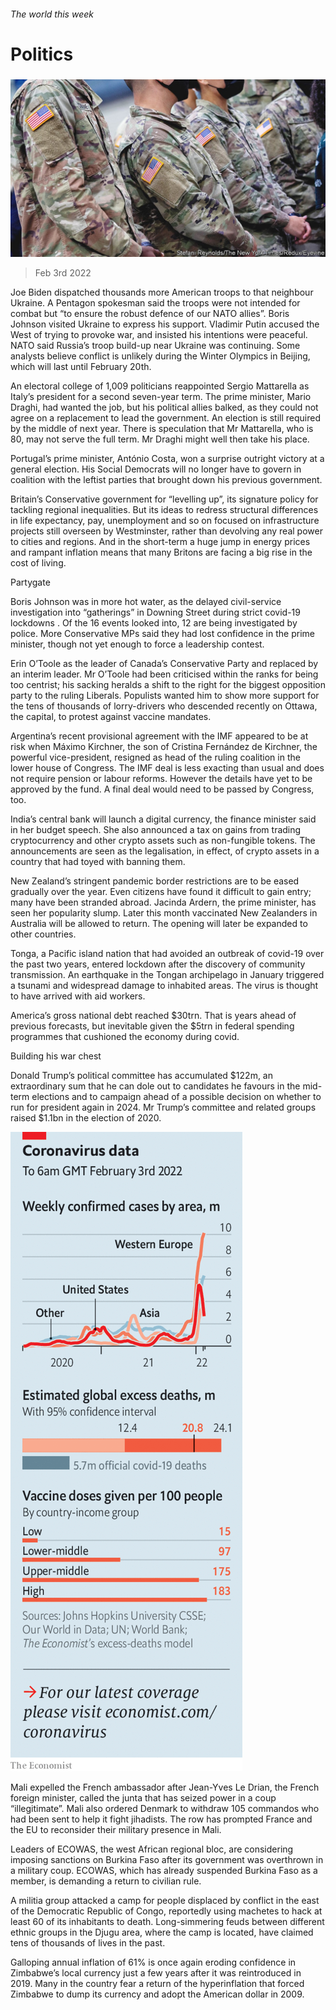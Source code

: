 ###### The world this week

# Politics 

#####  

![image](images/20220205_WWP001_0.jpg) 

> Feb 3rd 2022 

Joe Biden dispatched thousands more American troops to  that neighbour Ukraine. A Pentagon spokesman said the troops were not intended for combat but “to ensure the robust defence of our NATO allies”. Boris Johnson visited Ukraine to express his support. Vladimir Putin accused the West of trying to provoke war, and insisted his intentions were peaceful. NATO said Russia’s troop build-up near Ukraine was continuing. Some analysts believe conflict is unlikely during the Winter Olympics in Beijing, which will last until February 20th.


An electoral college of 1,009 politicians reappointed Sergio Mattarella as Italy’s president for a second seven-year term. The prime minister, Mario Draghi, had wanted the job, but his political allies balked, as they could not agree on a replacement to lead the government. An election is still required by the middle of next year. There is speculation that Mr Mattarella, who is 80, may not serve the full term. Mr Draghi might well then take his place.

Portugal’s prime minister, António Costa, won a surprise outright victory at a general election. His Social Democrats will no longer have to govern in coalition with the leftist parties that brought down his previous government.

Britain’s Conservative government  for “levelling up”, its signature policy for tackling regional inequalities. But its ideas to redress structural differences in life expectancy, pay, unemployment and so on focused on infrastructure projects still overseen by Westminster, rather than devolving any real power to cities and regions. And in the short-term a huge jump in energy prices and rampant inflation means that many Britons are facing a big rise in the cost of living.

Partygate

Boris Johnson was in more hot water, as the delayed civil-service investigation into “gatherings” in Downing Street during strict covid-19 lockdowns . Of the 16 events looked into, 12 are being investigated by police. More Conservative MPs said they had lost confidence in the prime minister, though not yet enough to force a leadership contest.

Erin O’Toole  as the leader of  Canada’s Conservative Party and replaced by an interim leader. Mr O’Toole had been criticised within the ranks for being too centrist; his sacking heralds a shift to the right for the biggest opposition party to the ruling Liberals. Populists wanted him to show more support for the tens of thousands of lorry-drivers who descended recently on Ottawa, the capital, to protest against vaccine mandates.

Argentina’s recent provisional agreement with the IMF appeared to be at risk when Máximo Kirchner, the son of Cristina Fernández de Kirchner, the powerful vice-president, resigned as head of the ruling coalition in the lower house of Congress. The IMF deal is less exacting than usual and does not require pension or labour reforms. However the details have yet to be approved by the fund. A final deal would need to be passed by Congress, too.

India’s central bank will launch a digital currency, the finance minister said in her budget speech. She also announced a tax on gains from trading cryptocurrency and other crypto assets such as non-fungible tokens. The announcements are seen as the legalisation, in effect, of crypto assets in a country that had toyed with banning them.

New Zealand’s stringent pandemic border restrictions are to be eased gradually over the year. Even citizens have found it difficult to gain entry; many have been stranded abroad. Jacinda Ardern, the prime minister, has seen her popularity slump. Later this month vaccinated New Zealanders in Australia will be allowed to return. The opening will later be expanded to other countries.

Tonga, a Pacific island nation that had avoided an outbreak of covid-19 over the past two years, entered lockdown after the discovery of community transmission. An earthquake in the Tongan archipelago in January triggered a tsunami and widespread damage to inhabited areas. The virus is thought to have arrived with aid workers.

America’s gross national debt reached $30trn. That is years ahead of previous forecasts, but inevitable given the $5trn in federal spending programmes that cushioned the economy during covid.

Building his war chest

Donald Trump’s political committee has accumulated $122m, an extraordinary sum that he can dole out to candidates he favours in the mid-term elections and to campaign ahead of a possible decision on whether to run for president again in 2024. Mr Trump’s committee and related groups raised $1.1bn in the election of 2020.

![image](images/20220205_WWC094.png) 


Mali expelled the French ambassador after Jean-Yves Le Drian, the French foreign minister, called the junta that has seized power in a coup “illegitimate”. Mali also ordered Denmark to withdraw 105 commandos who had been sent to help it fight jihadists. The row has prompted France and the EU to reconsider their military presence in Mali.

Leaders of ECOWAS, the west African regional bloc, are considering imposing sanctions on Burkina Faso after its government was overthrown in a military coup. ECOWAS, which has already suspended Burkina Faso as a member, is demanding a return to civilian rule.

A militia group attacked a camp for people displaced by conflict in the east of the Democratic Republic of Congo, reportedly using machetes to hack at least 60 of its inhabitants to death. Long-simmering feuds between different ethnic groups in the Djugu area, where the camp is located, have claimed tens of thousands of lives in the past.

Galloping annual inflation of 61% is once again eroding confidence in Zimbabwe’s local currency just a few years after it was reintroduced in 2019. Many in the country fear a return of the hyperinflation that forced Zimbabwe to dump its currency and adopt the American dollar in 2009.

